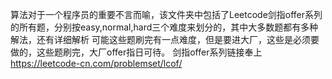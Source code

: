 算法对于一个程序员的重要不言而喻，该文件夹中包括了Leetcode剑指offer系列的所有题，分别按easy,normal,hard三个难度来划分的，其中大多数题都有多种解法，还有详细解析
可能这些题刷完有一点难度，但是要进大厂，这些是必须要做的，这些题刷完，大厂offer指日可待。
剑指offer系列链接奉上
https://leetcode-cn.com/problemset/lcof/
